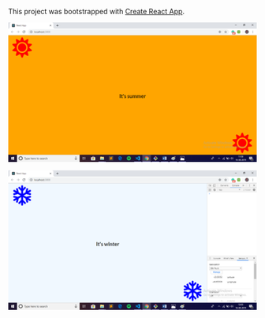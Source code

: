 This project was bootstrapped with [Create React App](https://github.com/facebook/create-react-app).

![](ScreenShot/1.png)

![](ScreenShot/2.png)
